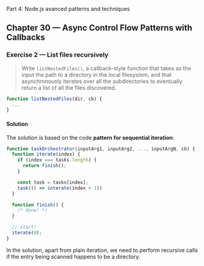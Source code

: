  Part 4: Node.js avanced patterns and techniques
## Chapter 30 &mdash; Async Control Flow Patterns with Callbacks
### Exercise 2 &mdash; List files recursively
> Write `listNestedFiles()`, a callback-style function that takes as the input the path to a directory in the local filesystem, and that asynchronously iterates over all the subdirectories to eventually return a list of all the files discovered.

```javascript
function listNestedFiles(dir, cb) {
  ...
}
```

#### Solution

The solution is based on the code **pattern for sequential iteration**:

```javascript
function taskOrchestrator(inputArg1, inputArg2, ..., inputArgN, cb) {
  function iterate(index) {
    if (index === tasks.length) {
      return finish();
    }

    const task = tasks[index];
    task(() => interate(index + 1))
  }

  function finish() {
    /* done! */
  }

  // start!
  iterate(0);
}
```

In the solution, apart from plain iteration, we need to perform recursive calls if the entry being scanned happens to be a directory.